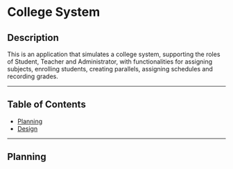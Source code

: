 # College System

## Description

This is an application that simulates a college system, supporting the roles of Student, Teacher and Administrator, 
with functionalities for assigning subjects, enrolling students, creating parallels, assigning schedules and recording 
grades.

---

## Table of Contents

* [Planning](#planning)
* [Design](#design)

---

## Planning